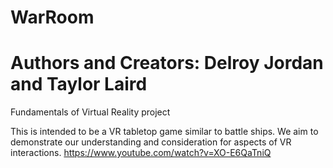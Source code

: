 # WarRoom
# Authors and Creators: Delroy Jordan and Taylor Laird

Fundamentals of Virtual Reality project

This is intended to be a VR tabletop game similar to battle ships. 
We aim to demonstrate our understanding and consideration for aspects of VR interactions.
https://www.youtube.com/watch?v=XO-E6QaTniQ
